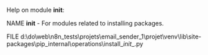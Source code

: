 Help on module __init__:

NAME
    __init__ - For modules related to installing packages.

FILE
    d:\do\web\n8n_tests\projets\email_sender_1\projet\venv\lib\site-packages\pip\_internal\operations\install\__init__.py


